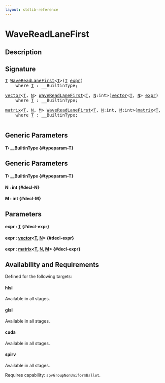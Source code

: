 ```yaml
---
layout: stdlib-reference
---
```


# WaveReadLaneFirst

## Description





## Signature 

<pre>
<a href="/stdlib-reference/global-decls/WaveReadLaneFirst#typeparam-T" class="code_type">T</a> <a href="/stdlib-reference/global-decls/WaveReadLaneFirst">WaveReadLaneFirst</a>&lt;<a href="/stdlib-reference/global-decls/WaveReadLaneFirst#typeparam-T" class="code_type">T</a>&gt;(<a href="/stdlib-reference/global-decls/WaveReadLaneFirst#typeparam-T" class="code_type">T</a> <a href="/stdlib-reference/global-decls/WaveReadLaneFirst#decl-expr" class="code_param">expr</a>)
    <span class='code_keyword'>where</span> <a href="/stdlib-reference/global-decls/WaveReadLaneFirst#typeparam-T" class="code_type">T</a> : __BuiltinType;

<a href="/stdlib-reference/types/vector/index">vector</a>&lt;<a href="/stdlib-reference/global-decls/WaveReadLaneFirst#typeparam-T" class="code_type">T</a>, <a href="/stdlib-reference/global-decls/WaveReadLaneFirst#decl-N" class="code_var">N</a>&gt; <a href="/stdlib-reference/global-decls/WaveReadLaneFirst">WaveReadLaneFirst</a>&lt;<a href="/stdlib-reference/global-decls/WaveReadLaneFirst#typeparam-T" class="code_type">T</a>, <a href="/stdlib-reference/global-decls/WaveReadLaneFirst#decl-N" class="code_var">N</a>:<span class="code_keyword">int</span>&gt;(<a href="/stdlib-reference/types/vector/index">vector</a>&lt;<a href="/stdlib-reference/global-decls/WaveReadLaneFirst#typeparam-T" class="code_type">T</a>, <a href="/stdlib-reference/global-decls/WaveReadLaneFirst#decl-N" class="code_var">N</a>&gt; <a href="/stdlib-reference/global-decls/WaveReadLaneFirst#decl-expr" class="code_param">expr</a>)
    <span class='code_keyword'>where</span> <a href="/stdlib-reference/global-decls/WaveReadLaneFirst#typeparam-T" class="code_type">T</a> : __BuiltinType;

<a href="/stdlib-reference/types/matrix/index">matrix</a>&lt;<a href="/stdlib-reference/global-decls/WaveReadLaneFirst#typeparam-T" class="code_type">T</a>, <a href="/stdlib-reference/global-decls/WaveReadLaneFirst#decl-N" class="code_var">N</a>, <a href="/stdlib-reference/global-decls/WaveReadLaneFirst#decl-M" class="code_var">M</a>&gt; <a href="/stdlib-reference/global-decls/WaveReadLaneFirst">WaveReadLaneFirst</a>&lt;<a href="/stdlib-reference/global-decls/WaveReadLaneFirst#typeparam-T" class="code_type">T</a>, <a href="/stdlib-reference/global-decls/WaveReadLaneFirst#decl-N" class="code_var">N</a>:<span class="code_keyword">int</span>, <a href="/stdlib-reference/global-decls/WaveReadLaneFirst#decl-M" class="code_var">M</a>:<span class="code_keyword">int</span>&gt;(<a href="/stdlib-reference/types/matrix/index">matrix</a>&lt;<a href="/stdlib-reference/global-decls/WaveReadLaneFirst#typeparam-T" class="code_type">T</a>, <a href="/stdlib-reference/global-decls/WaveReadLaneFirst#decl-N" class="code_var">N</a>, <a href="/stdlib-reference/global-decls/WaveReadLaneFirst#decl-M" class="code_var">M</a>&gt; <a href="/stdlib-reference/global-decls/WaveReadLaneFirst#decl-expr" class="code_param">expr</a>)
    <span class='code_keyword'>where</span> <a href="/stdlib-reference/global-decls/WaveReadLaneFirst#typeparam-T" class="code_type">T</a> : __BuiltinType;

</pre>

## Generic Parameters

#### T: \_\_BuiltinType {#typeparam-T}

## Generic Parameters

#### T: \_\_BuiltinType {#typeparam-T}
#### N  : int {#decl-N}
#### M  : int {#decl-M}

## Parameters

#### expr  : [T](/stdlib-reference/global-decls/WaveReadLaneFirst#typeparam-T) {#decl-expr}
#### expr  : [vector](/stdlib-reference/types/vector/index)\<[T](/stdlib-reference/types/vector/index#typeparam-T), [N](/stdlib-reference/types/vector/index#decl-N)\> {#decl-expr}
#### expr  : [matrix](/stdlib-reference/types/matrix/index)\<[T](/stdlib-reference/types/matrix/T), [N](/stdlib-reference/types/matrix/index#decl-N), [M](/stdlib-reference/types/matrix/index#decl-M)\> {#decl-expr}

## Availability and Requirements

Defined for the following targets:

#### hlsl
Available in all stages.

#### glsl
Available in all stages.

#### cuda
Available in all stages.

#### spirv
Available in all stages.

Requires capability: `spvGroupNonUniformBallot`.


